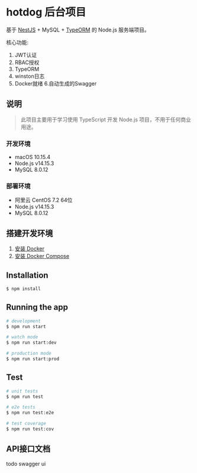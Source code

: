 # hotdog 后台项目
基于 [NestJS](https://github.com/nestjs/nest) + MySQL + [TypeORM](https://github.com/typeorm/typeorm) 的 Node.js 服务端项目。

核心功能:
1. JWT认证
2. RBAC授权
3. TypeORM
4. winston日志
5. Docker就绪
6.自动生成的Swagger

## 说明

> 此项目主要用于学习使用 TypeScript 开发 Node.js 项目，不用于任何商业用途。

### 开发环境
- macOS 10.15.4
- Node.js v14.15.3
- MySQL 8.0.12

### 部署环境
- 阿里云 CentOS 7.2 64位
- Node.js v14.15.3
- MySQL 8.0.12

## 搭建开发环境
1. [安装 Docker](https://www.runoob.com/docker/macos-docker-install.html)
2. [安装 Docker Compose](https://www.runoob.com/docker/docker-compose.html)


## Installation

```bash
$ npm install
```

## Running the app

```bash
# development
$ npm run start

# watch mode
$ npm run start:dev

# production mode
$ npm run start:prod
```

## Test

```bash
# unit tests
$ npm run test

# e2e tests
$ npm run test:e2e

# test coverage
$ npm run test:cov
```

## API接口文档
todo swagger ui
